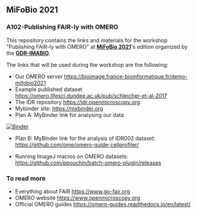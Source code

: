 ## MiFoBio 2021
### A102-Publishing FAIR-ly with OMERO

This repository contains the links and materials for the workshop "Publishing FAIR-ly with OMERO" at [**MiFoBio 2021**](http://imabio-cnrs.fr/mifobio/programme/)'s edition organized by the [**GDR-IMABIO**](http://imabio-cnrs.fr).

The links that will be used during the workshop are the following:

- Our OMERO server https://bioimage.france-bioinformatique.fr/demo-mifobio2021
- Example published dataset https://omero.lifesci.dundee.ac.uk/pub/schleicher-et-al-2017
- The IDR repository https://idr.openmicroscopy.org
- Mybinder site: https://mybinder.org
- Plan A: MyBinder link for analysing our data

[![Binder](https://mybinder.org/badge_logo.svg)](https://mybinder.org/v2/gh/juliomateoslangerak/mifobio_2021.git/HEAD)

- Plan B: MyBinder link for the analysis of IDR002 dataset: https://github.com/ome/omero-guide-cellprofiler/

- Running ImageJ macros on OMERO datasets: https://github.com/ppouchin/batch-omero-plugin/releases

### To read more
- Everything about FAIR https://www.go-fair.org
- OMERO website https://www.openmicroscopy.org
- Official OMERO guides https://omero-guides.readthedocs.io/en/latest/